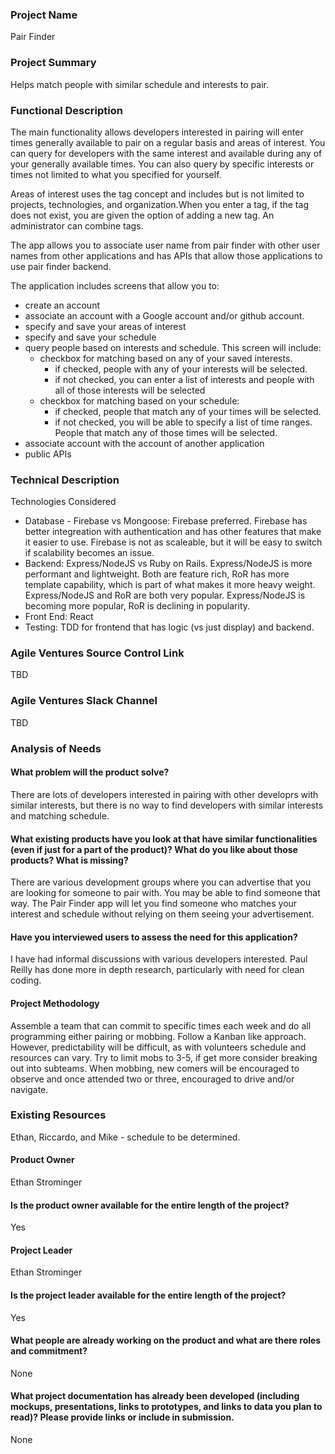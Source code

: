 ### Project Name

Pair Finder

### Project Summary

Helps match people with similar schedule and interests to pair.

### Functional Description

The main functionality allows developers interested in pairing will enter times generally available to pair on a regular basis and areas of interest.  You can query for developers with the same interest and available during any of your generally available times.  You can also query by specific interests or times not limited to what you specified for yourself.

Areas of interest uses the tag concept and includes but is not limited to projects, technologies, and organization.When you enter a tag, if the tag does not exist, you are given the option of adding a new tag.  An administrator can combine tags.

The app allows you to associate user name from pair finder with other user names from other applications and has APIs that  allow those applications to use pair finder backend.

The application includes screens that allow you to:
- create an account
- associate an account with a Google account and/or github account.
- specify and save your areas of interest
- specify and save your schedule
- query people based on interests and schedule.  This screen will include:
    - checkbox for matching based on any of your saved interests.  
       - if checked, people with any of your interests will be selected.
       - if not checked, you can enter a list of interests and people with all of those interests will be selected 
    - checkbox for matching based on your schedule:
      - if checked, people that match any of your times  will be selected.
      - if not checked, you will be able to specify a list of time ranges.  People that match any of those times will be selected.  
- associate account with the account of another application
- public APIs

### Technical Description

Technologies Considered
- Database - Firebase vs Mongoose: Firebase preferred.  Firebase has better integreation with authentication and has other features that make it easier to use.  Firebase is not as scaleable, but it will be easy to switch if scalability becomes an issue.
- Backend: Express/NodeJS vs Ruby on Rails.  Express/NodeJS is more performant and lightweight.  Both are feature rich, RoR has more template capability, which is part of what makes it more heavy weight.  Express/NodeJS and RoR are both very popular.  Express/NodeJS is becoming more popular, RoR is declining in popularity.
- Front End: React
- Testing: TDD for frontend that has logic (vs just display) and backend.

### Agile Ventures Source Control Link

TBD

### Agile Ventures Slack Channel

TBD

### Analysis of Needs

#### What problem will the product solve?

There are lots of developers interested in pairing with other developrs with similar interests, but there is no way to find developers with similar interests and matching schedule.

#### What existing products have you look at that have similar functionalities (even if just for a part of the product)? What do you like about those products? What is missing?

There are various development groups where you can advertise that you are looking for someone to pair with.  You may be able to find someone that way.  The Pair Finder app will let you find someone who matches your interest and schedule without relying on them seeing your advertisement.

#### Have you interviewed users to assess the need for this application?

I have had informal discussions with various developers interested.  Paul Reilly has done more in depth research, particularly with need for clean coding.

#### Project Methodology

Assemble a team that can commit to specific times each week and do all programming either pairing or mobbing.  Follow a Kanban like approach. However, predictability will be difficult, as with volunteers schedule and resources can vary.  Try to limit mobs to 3-5, if get more consider breaking out into subteams.  When mobbing, new comers will be encouraged to observe and once attended two or three, encouraged to drive and/or navigate.

### Existing Resources

Ethan, Riccardo, and Mike - schedule to be determined.

#### Product Owner

Ethan Strominger

#### Is the product owner available for the entire length of the project?

Yes

#### Project Leader

Ethan Strominger

#### Is the project leader available for the entire length of the project?

Yes

#### What people are already working on the product and what are there roles and commitment?

None

#### What project documentation has already been developed (including mockups, presentations, links to prototypes, and links to data you plan to read)? Please provide links or include in submission.

None
